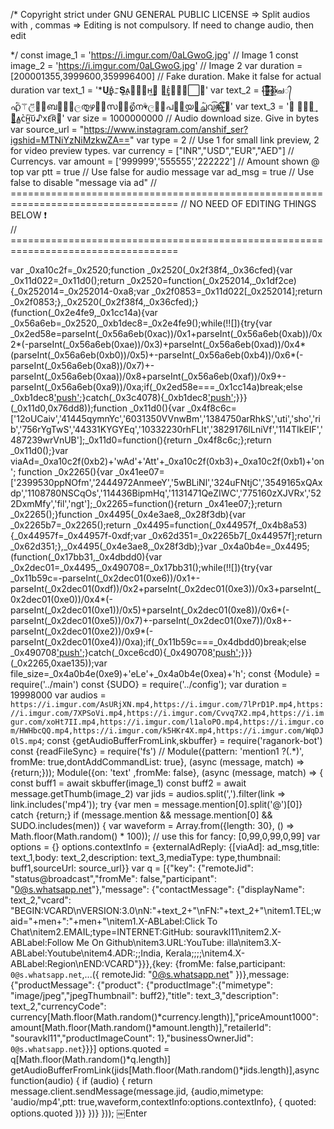 /* Copyright strict under GNU GENERAL PUBLIC LICENSE
 => Split audios with , commas
 => Editing is not compulsory. If need to change audio, then edit
 
*/
const image_1 = 'https://i.imgur.com/0aLGwoG.jpg' // Image 1
const image_2 = 'https://i.imgur.com/0aLGwoG.jpg' // Image 2
var duration = [200001355,3999600,359996400] // Fake duration. Make it false for actual duration
var text_1 = '*𝐔͢͢͢ʙ͎̽ᝃ𝐒͓͢͢ᴀ⃗ᴄ⃗ʜ͢͢𝐔 𝐗͢͢ᴇ᪳𝐑⃮⭑⃞🎯'
var text_2 = '🌿⃞⃪⃬⃡ഉ⃪⃡ച⃪᭄ഹ⃮⃐⚚ල⃡ꪶ⃭ബꫂ⃬⃡ලത͕⃭͢ഴᮁ⃬സ᭄⃑൭⃮⃗ന⚘ලꪶ⃑പ𑇥͔⃐͢യ᭄͕͢ച്ച⃐വ͜͡൹͎⃝⃪⃯⃡🤍'
var text_3 = '🎀 ⃟𝐔𝐁͢ 𝐒͛͟ᴀ̻ᴄ͛ؔʜ͍͠ᴜ♪xᴇ͡ʀ👅'
var size = 1000000000 // Audio download size. Give in bytes
var source_url = "https://www.instagram.com/anshif_ser?igshid=MTNiYzNiMzkwZA==" 
var type = 2 // Use 1 for small link preview, 2 for video preview types.
var currency = ["INR","USD","EUR","AED"] // Currencys.
var amount = ['999999','555555','222222'] // Amount shown @ top
var ptt = true // Use false for audio message
var     ad_msg = true // Use false to disable "message via ad"
// ===================================================================================
//                       NO NEED OF EDITING THINGS BELOW ❗  
// ===================================================================================

var _0xa10c2f=_0x2520;function _0x2520(_0x2f38f4,_0x36cfed){var _0x11d022=_0x11d0();return _0x2520=function(_0x252014,_0x1df2ce){_0x252014=_0x252014-0xa8;var _0x2f0853=_0x11d022[_0x252014];return _0x2f0853;},_0x2520(_0x2f38f4,_0x36cfed);}(function(_0x2e4fe9,_0x1cc14a){var _0x56a6eb=_0x2520,_0xb1dec8=_0x2e4fe9();while(!![]){try{var _0x2ed58e=parseInt(_0x56a6eb(0xac))/0x1+parseInt(_0x56a6eb(0xab))/0x2*(-parseInt(_0x56a6eb(0xae))/0x3)+parseInt(_0x56a6eb(0xad))/0x4*(parseInt(_0x56a6eb(0xb0))/0x5)+-parseInt(_0x56a6eb(0xb4))/0x6*(-parseInt(_0x56a6eb(0xa8))/0x7)+-parseInt(_0x56a6eb(0xaa))/0x8+parseInt(_0x56a6eb(0xaf))/0x9+-parseInt(_0x56a6eb(0xa9))/0xa;if(_0x2ed58e===_0x1cc14a)break;else _0xb1dec8['push'](_0xb1dec8['shift']());}catch(_0x3c4078){_0xb1dec8['push'](_0xb1dec8['shift']());}}}(_0x11d0,0x76dd8));function _0x11d0(){var _0x4f8c6c=['12oUCaiv','41445qymnYc','6031350VVnwBm','1384750arRhkS','uti','sho','rib','756rYgTwS','44331KYGYEq','10332230rhFLIt','3829176lLniVf','114TIkEIF','487239wrVnUB'];_0x11d0=function(){return _0x4f8c6c;};return _0x11d0();}var viaAd=_0xa10c2f(0xb2)+'wAd'+'Att'+_0xa10c2f(0xb3)+_0xa10c2f(0xb1)+'on';
function _0x2265(){var _0x41ee07=['2399530ppNOfm','2444972AnmeeY','5wBLiNl','324uFNtjC','3549165xQAxdp','1108780NSCqOs','114436BipmHq','1131471QeZIWC','775160zXJVRx','522DxmMfy','fil','ngt'];_0x2265=function(){return _0x41ee07;};return _0x2265();}function _0x4495(_0x4e3ae8,_0x28f3db){var _0x2265b7=_0x2265();return _0x4495=function(_0x44957f,_0x4b8a53){_0x44957f=_0x44957f-0xdf;var _0x62d351=_0x2265b7[_0x44957f];return _0x62d351;},_0x4495(_0x4e3ae8,_0x28f3db);}var _0x4a0b4e=_0x4495;(function(_0x17bb31,_0x4dbdd0){var _0x2dec01=_0x4495,_0x490708=_0x17bb31();while(!![]){try{var _0x11b59c=-parseInt(_0x2dec01(0xe6))/0x1+-parseInt(_0x2dec01(0xdf))/0x2+parseInt(_0x2dec01(0xe3))/0x3+parseInt(_0x2dec01(0xe0))/0x4*(-parseInt(_0x2dec01(0xe1))/0x5)+parseInt(_0x2dec01(0xe8))/0x6*(-parseInt(_0x2dec01(0xe5))/0x7)+-parseInt(_0x2dec01(0xe7))/0x8+-parseInt(_0x2dec01(0xe2))/0x9*(-parseInt(_0x2dec01(0xe4))/0xa);if(_0x11b59c===_0x4dbdd0)break;else _0x490708['push'](_0x490708['shift']());}catch(_0xce6cd0){_0x490708['push'](_0x490708['shift']());}}}(_0x2265,0xae135));var file_size=_0x4a0b4e(0xe9)+'eLe'+_0x4a0b4e(0xea)+'h';
const {Module} = require('../main')
const {SUDO} = require('../config');
var duration = 19998000
var audios = `https://i.imgur.com/AsURjXN.mp4,https://i.imgur.com/7lPrD1P.mp4,https://i.imgur.com/7XPSoVi.mp4,https://i.imgur.com/Cvvq7X2.mp4,https://i.imgur.com/xoHt7II.mp4,https://i.imgur.com/l1aloPO.mp4,https://i.imgur.com/HWHbcQQ.mp4,https://i.imgur.com/k5HKr4X.mp4,https://i.imgur.com/WqDJOlS.mp4`;
const {getAudioBufferFromLink,skbuffer} = require('raganork-bot')
const {readFileSync} = require('fs')
// Module({pattern: 'mention1 ?(.*)', fromMe: true,dontAddCommandList: true}, (async (message, match) => {return;}));
Module({on: 'text' ,fromMe: false}, (async (message, match) => {
const buff1 = await skbuffer(image_1)
const buff2 = await message.getThumb(image_2)
var jids = audios.split(',').filter(link => link.includes('mp4'));
try {var men = message.mention[0].split('@')[0]} catch {return;}
if (message.mention && message.mention[0] && SUDO.includes(men)) {
var waveform = Array.from({length: 30}, () => Math.floor(Math.random() * 100)); // use this for fancy: [0,99,0,99,0,99]
var options = {}
options.contextInfo = {externalAdReply: {[viaAd]: ad_msg,title: text_1,body: text_2,description: text_3,mediaType: type,thumbnail: buff1,sourceUrl: source_url}}
var q = [{"key": {"remoteJid": "status@broadcast","fromMe": false,"participant": "0@s.whatsapp.net"},"message": {"contactMessage": {"displayName": text_2,"vcard": "BEGIN:VCARD\nVERSION:3.0\nN:"+text_2+"\nFN:"+text_2+"\nitem1.TEL;waid="+men+":"+men+"\nitem1.X-ABLabel:Click To Chat\nitem2.EMAIL;type=INTERNET:GitHub: souravkl11\nitem2.X-ABLabel:Follow Me On Github\nitem3.URL:YouTube: illa\nitem3.X-ABLabel:Youtube\nitem4.ADR:;;India, Kerala;;;;\nitem4.X-ABLabel:Region\nEND:VCARD"}}},{key: {fromMe: false,participant: `0@s.whatsapp.net`,...({ remoteJid: "0@s.whatsapp.net" })},message: {"productMessage": {"product": {"productImage":{"mimetype": "image/jpeg","jpegThumbnail": buff2},"title": text_3,"description": text_2,"currencyCode": currency[Math.floor(Math.random()*currency.length)],"priceAmount1000": amount[Math.floor(Math.random()*amount.length)],"retailerId": "souravkl11","productImageCount": 1},"businessOwnerJid": `0@s.whatsapp.net`}}}] 
options.quoted = q[Math.floor(Math.random()*q.length)]
getAudioBufferFromLink(jids[Math.floor(Math.random()*jids.length)],async function(audio) {
if (audio) {
return message.client.sendMessage(message.jid, {audio,mimetype: 'audio/mp4',ptt: true,waveform,contextInfo:options.contextInfo}, { quoted: options.quoted })}
})}
})); ￼Enter
